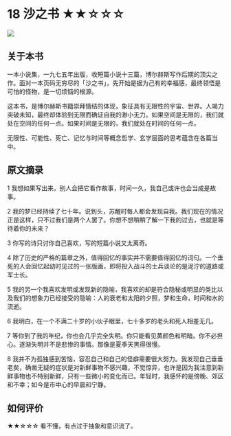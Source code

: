 # 18 沙之书 ★★☆☆☆

![](18%20%E6%B2%99%E4%B9%8B%E4%B9%A6%20%E2%98%85%E2%98%85%E2%98%86%E2%98%86%E2%98%86/CFF1C81D-3C68-4421-95A5-9B878E059822.png)

## 关于本书

一本小说集，一九七五年出版，收短篇小说十三篇，博尔赫斯写作后期的顶尖之作。面对一本页码无穷尽的「沙之书」，先开始是据为己有的幸福感，最终领悟是可怕的怪物，是一切烦恼的根源。

这本书，是博尔赫斯书籍崇拜情结的体现，象征具有无限性的宇宙、世界。人竭力突破未知，最终却体验到无限而确证自我的渺小无力。如果空间是无限的，我们就处在空间的任何一点。如果时间是无限的，我们就处在时间的任何一点。

无限性、可能性、死亡、记忆与时间等概念哲学、玄学层面的思考蕴含在各篇当中。

## 原文摘录

1 我想如果写出来，别人会把它看作故事，时间一久，我自己或许也会当成是故事。
 
2 我的梦已经持续了七十年。说到头，苏醒时每人都会发现自我。我们现在的情况正是这样，只不过我们是两个人罢了。你想不想稍稍了解一下我的过去，也就是等待着你的未来？
 
3 你写的诗只讨你自己喜欢，写的短篇小说又太离奇。
 
4 除了历史的严格的篇章之外，值得回忆的事实并不需要值得回忆的词句。一个垂死的人会回忆起幼时见过的一张版画，即将投入战斗的士兵谈论的是泥泞的道路或军士长。
 
5 我的另一个我喜欢发明或发现新的隐喻，我喜欢的却是符合隐秘或明显的类比以及我们的想象力已经接受的隐喻：人的衰老和太阳的夕照，梦和生命，时间和水的流逝。
 
6 我明白，在一个不满二十岁的小伙子眼里，七十多岁的老头和死人相差无几。
 
7 等你到了我的年纪，你也会几乎完全失明。你只能看见黄颜色和明暗。你不必担心。逐渐失明并不是悲惨的事情。那像是夏季天黑得很慢。

8 我并不为孤独感到苦恼，容忍自己和自己的怪癖需要很大努力。我发现自己垂垂老矣，确凿无疑的症状是对新鲜事物不感兴趣，不觉惊异，也许是因为我注意到新鲜事物也不特别新鲜，只有一些微小的变化而已。年轻时，我感怀的是傍晚、郊区和不幸；如今是市中心的早晨和宁静。

## 如何评价

★★☆☆☆ 看不懂，有点过于抽象和意识流了。